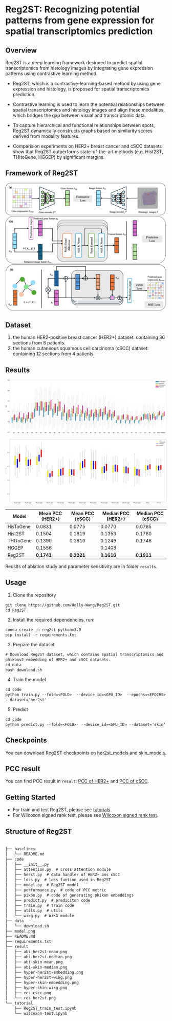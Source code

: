 # Reg2ST: Recognizing potential patterns from gene expression for spatial transcriptomics prediction

## Overview
Reg2ST is a deep learning framework designed to predict spatial transcriptomics from histology images by integrating
gene expression patterns using contrastive learning method.

-  Reg2ST, which is a contrastive-learning-based method by using gene expression and histology, is proposed for spatial
transcriptomics prediction.

- Contrastive learning is used to learn the potential relationships
between spatial transcriptomics and histology images and align
these modalities, which bridges the gap between visual and
transcriptomic data.

- To capture hierarchical and functional relationships between
spots, Reg2ST dynamically constructs graphs based on
similarity scores derived from modality features.

- Comparision experiments on HER2+ breast cancer and
cSCC datasets show that Reg2ST outperforms state-of-the-art
methods (e.g. Hist2ST, THItoGene, HGGEP) by significant margins.

## Framework of Reg2ST
![model](model.png)

## Dataset
1. the human HER2-positive breast cancer (HER2+) dataset: containing 36 sections from 8 patients.
2. the human cutaneous squamous cell carcinoma (cSCC) dataset: containing 12 sections from 4 patients.

## Results
![her2st result](result/res_her2st.png)

![cscc result](result/res_cscc.png)


| Model       | Mean PCC (HER2+) | Mean PCC (cSCC) | Median PCC (HER2+) | Median PCC (cSCC) |
|-------------|------------------|------------------|---------------------|---------------------|
| HisToGene   | 0.0831           | 0.0775           | 0.0770              | 0.0785              |
| Hist2ST     | 0.1504           | 0.1819           | 0.1353              | 0.1780              |
| THIToGene   | 0.1390           | 0.1810           | 0.1249              | 0.1746              |
| HGGEP       | 0.1556| |0.1408| |
| Reg2ST      | **0.1741**       |  **0.2021**      |  **0.1616**         |  **0.1911**         |

Reuslts of ablation study and parameter sensitivity are in folder `results`.

## Usage
1. Clone the repository

```shell
git clone https://github.com/Holly-Wang/Reg2ST.git
cd Reg2ST
```

2. Install the required dependencies, run:
```shell
conda create -n reg2st python=3.9
pip install -r requirements.txt
```

3. Prepare the dataset
```shell
# Download Reg2ST dataset, which contains spatial transcriptomics and phikonv2 embedding of HER2+ and cSCC datasets.
cd data
bash download.sh
```

4. Train the model
```shell
cd code
python train.py --fold=<FOLD>  --device_id=<GPU_ID>  --epochs=<EPOCHS> --dataset='her2st'
```
5. Predict
```shell
cd code
python predict.py --fold=<FOLD>  --device_id=<GPU_ID> --dataset='skin'
```

## Checkpoints
You can download Reg2ST checkpoints on [her2st_models](https://drive.google.com/file/d/1TtPt7HNGV5OVWjk3Fa0u_P0lCqsMuYqA/view?usp=sharing) and [skin_models](https://drive.google.com/file/d/1cSGAWnR5MlnH5m0FPxoharBzbj3qR0c3/view?usp=sharing).

## PCC result
You can find PCC result in `result`: [PCC of HER2+](result/her2st_pcc_final.npy) and [PCC of cSCC](result/skin_pcc_final.npy).

## Getting Started
- For train and test Reg2ST, please see [tutorials](tutorial/Reg2ST_train_test.ipynb).
- For Wilcoxon signed rank test, please see [Wilcoxon signed rank test](tutorial/wilcoxon-test.ipynb).


## Structure of Reg2ST
<pre>
<code>
├── baselines
│   └── README.md
├── code
│   ├── __init__.py
│   ├── attention.py  # cross attention module 
│   ├── herst.py  # data handler of HER2+ ans cSCC 
│   ├── loss.py  # loss funtion used in Reg2ST
│   ├── model.py  # Reg2ST model
│   ├── performance.py  # code of PCC metric
│   ├── pikon.py  # code of generating phikon embeddings
│   ├── predict.py  # prediciton code
│   ├── train.py  # train code
│   ├── utils.py  # utils
│   └── wikg.py  # WiKG module
├── data
│   └── download.sh
├── model.png
├── README.md
├── requirements.txt
├── result
│   ├── abi-her2st-mean.png
│   ├── abi-her2st-median.png
│   ├── abi-skin-mean.png
│   ├── abi-skin-median.png
│   ├── hyper-her2st-embedding.png
│   ├── hyper-her2st-wikg.png
│   ├── hyper-skin-embedding.png
│   ├── hyper-skin-wikg.png
│   ├── res_cscc.png
│   └── res_her2st.png
└── tutorial
    ├── Reg2ST_train_test.ipynb
    └── wilcoxon-test.ipynb
</code>
</pre>

